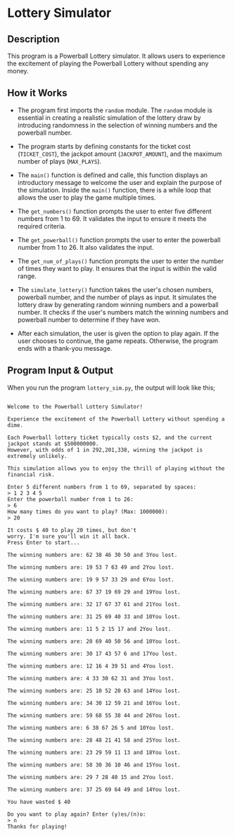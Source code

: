 # Lottery Simulator

## Description

This program is a Powerball Lottery simulator. It allows users to experience the excitement of playing the Powerball Lottery without spending any money.

## How it Works

- The program first imports the `random` module. The `random` module is essential in creating a realistic simulation of the lottery draw by introducing randomness in the selection of winning numbers and the powerball number.

- The program starts by defining constants for the ticket cost (`TICKET_COST`), the jackpot amount (`JACKPOT_AMOUNT`), and the maximum number of plays (`MAX_PLAYS`).

- The `main()` function is defined and calle, this function displays an introductory message to welcome the user and explain the purpose of the simulation. Inside the `main()` function, there is a while loop that allows the user to play the game multiple times.

- The `get_numbers()` function prompts the user to enter five different numbers from 1 to 69. It validates the input to ensure it meets the required criteria.

- The `get_powerball()` function prompts the user to enter the powerball number from 1 to 26. It also validates the input.

- The `get_num_of_plays()` function prompts the user to enter the number of times they want to play. It ensures that the input is within the valid range.

- The `simulate_lottery()` function takes the user's chosen numbers, powerball number, and the number of plays as input. It simulates the lottery draw by generating random winning numbers and a powerball number. It checks if the user's numbers match the winning numbers and powerball number to determine if they have won.

- After each simulation, the user is given the option to play again. If the user chooses to continue, the game repeats. Otherwise, the program ends with a thank-you message.


## Program Input & Output

When you run the program `lottery_sim.py`, the output will look like this;

```

Welcome to the Powerball Lottery Simulator!

Experience the excitement of the Powerball Lottery without spending a dime.

Each Powerball lottery ticket typically costs $2, and the current jackpot stands at $500000000.
However, with odds of 1 in 292,201,338, winning the jackpot is extremely unlikely.

This simulation allows you to enjoy the thrill of playing without the financial risk.

Enter 5 different numbers from 1 to 69, separated by spaces:
> 1 2 3 4 5
Enter the powerball number from 1 to 26:
> 6
How many times do you want to play? (Max: 1000000):
> 20

It costs $ 40 to play 20 times, but don't
worry. I'm sure you'll win it all back.
Press Enter to start...

The winning numbers are: 62 38 46 30 50 and 3You lost.

The winning numbers are: 19 53 7 63 49 and 2You lost.

The winning numbers are: 19 9 57 33 29 and 6You lost.

The winning numbers are: 67 37 19 69 29 and 19You lost.

The winning numbers are: 32 17 67 37 61 and 21You lost.

The winning numbers are: 31 25 69 40 33 and 10You lost.

The winning numbers are: 11 5 2 15 17 and 2You lost.

The winning numbers are: 20 69 40 50 56 and 10You lost.

The winning numbers are: 30 17 43 57 6 and 17You lost.

The winning numbers are: 12 16 4 39 51 and 4You lost.

The winning numbers are: 4 33 30 62 31 and 3You lost.

The winning numbers are: 25 10 52 20 63 and 14You lost.

The winning numbers are: 34 30 12 59 21 and 16You lost.

The winning numbers are: 59 68 55 38 44 and 26You lost.

The winning numbers are: 6 38 67 26 5 and 10You lost.

The winning numbers are: 28 48 21 41 58 and 25You lost.

The winning numbers are: 23 29 59 11 13 and 18You lost.

The winning numbers are: 58 30 36 10 46 and 15You lost.

The winning numbers are: 29 7 28 40 15 and 2You lost.

The winning numbers are: 37 25 69 64 49 and 14You lost.

You have wasted $ 40

Do you want to play again? Enter (y)es/(n)o:
> n
Thanks for playing!
```
